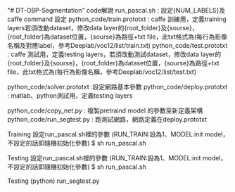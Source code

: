 "# DT-OBP-Segmentation" 
code解說
run_pascal.sh : 設定{NUM_LABELS}及caffe command 設定
python_code/train.prototxt :
caffe 訓練用，定義training layers若須改動dataset，修改data layer的{root_folder}及{sourse}，{root_folder}為dataset位置，{sourse}為路徑+txt file，此txt格式為(每行為影像名稱及對應label，參考Deeplab/voc12/list/train.txt)
python_code/test.prototxt : 
caffe 測試用，定義testing layers，若須改動測試dataset，修改data layer的{root_folder}及{sourse}，{root_folder}為dataset位置，{sourse}為路徑+txt file，此txt格式為(每行為影像名稱，參考Deeplab/voc12/list/test.txt)

python_code/solver.prototxt :設定網路基本參數
python_code/deploy.prototxt : matlab、python測試用，定義testing layers

python_code/copy_net.py : 複製pretraind model 的參數至新定義架構
python_code/run_segtest.py : 跑測試網路，網路定義在deploy.prototxt

Training 
設定run_pascal.sh裡的參數 (RUN_TRAIN:設為1、MODEL:init model，不設定的話即隨機初始化參數)
 $ sh run_pascal.sh

Testing 
設定run_pascal.sh裡的參數 (RUN_TRAIN:設為1、MODEL:init model，不設定的話即隨機初始化參數)
 $ sh run_pascal.sh

Testing (python)
run_segtest.py

